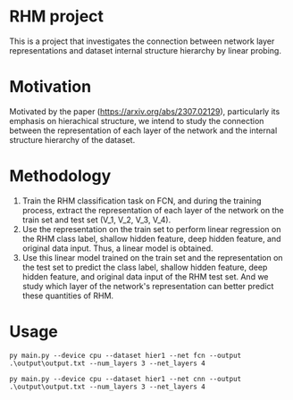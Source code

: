 # RHM project
This is a project that investigates the connection between network layer representations and dataset internal structure hierarchy by linear probing.
# Motivation
Motivated by the paper (https://arxiv.org/abs/2307.02129), particularly its emphasis on hierachical structure, we intend to study the connection between the representation of each layer of the network and the internal structure hierarchy of the dataset. 
# Methodology
1. Train the RHM classification task on FCN, and during the training process, extract the representation of each layer of the network on the train set and test set (V_1, V_2, V_3, V_4).  
2. Use the representation on the train set to perform linear regression on the RHM class label, shallow hidden feature, deep hidden feature, and original data input. Thus, a linear model is obtained.  
3. Use this linear model trained on the train set and the representation on the test set to predict the class label, shallow hidden feature, deep hidden feature, and original data input of the RHM test set. And we study which layer of the network's representation can better predict these quantities of RHM. 
# Usage
```
py main.py --device cpu --dataset hier1 --net fcn --output .\output\output.txt --num_layers 3 --net_layers 4
```
```
py main.py --device cpu --dataset hier1 --net cnn --output .\output\output.txt --num_layers 3 --net_layers 4
```
